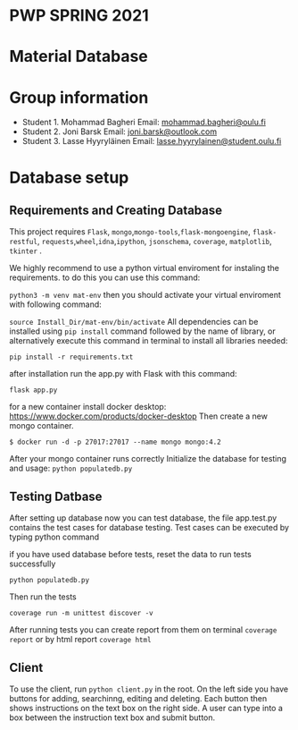 # PWP SPRING 2021
# Material Database
# Group information
* Student 1. Mohammad Bagheri Email: mohammad.bagheri@oulu.fi
* Student 2. Joni Barsk  Email: joni.barsk@outlook.com
* Student 3. Lasse Hyyryläinen Email: lasse.hyyrylainen@student.oulu.fi

# Database setup
## Requirements and Creating Database
This project requires `Flask`, `mongo`,`mongo-tools`,`flask-mongoengine`, `flask-restful`, `requests`,`wheel`,`idna`,`ipython`, `jsonschema`, `coverage`, `matplotlib`, `tkinter` .

We highly recommend to use a python virtual enviroment for instaling the requirements. to do this you can use this command:

`python3 -m venv mat-env`
then you should activate your virtual enviroment with following command:

`source Install_Dir/mat-env/bin/activate`
All dependencies can be installed using `pip install` command followed by the name of library, or alternatively execute this command in terminal to install all libraries needed: 

`pip install -r requirements.txt`

after installation run the app.py with Flask with this command:

`flask app.py`

for a new container install docker desktop:
https://www.docker.com/products/docker-desktop
Then create a new mongo container. 

`$ docker run -d -p 27017:27017 --name mongo mongo:4.2`

After your mongo container runs correctly
Initialize the database for testing and usage:
`python populatedb.py`


## Testing Datbase
After setting up database now you can test database, the file app.test.py contains the test cases for database testing. Test cases can be executed by typing python command

if you have used database before tests, reset the data to run tests successfully

`python populatedb.py`

Then run the tests

`coverage run -m unittest discover -v`

After running tests you can create report from them
on terminal
`coverage report`
or by html report
`coverage html`

## Client
To use the client, run ``python client.py`` in the root. On the left side you have buttons for adding, searchinng, editing and deleting. Each button then shows instructions on the text box on the right side. A user can type into a box between the instruction text box and submit button.

